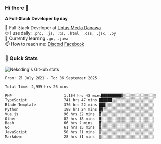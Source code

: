 ### Hi there 👋

**A Full-Stack Developer by day**

🔭 Full-Stack Developer at [Lintas Media Danawa](https://www.lintasmediadanawa.com/)  
⚙️ I use daily: `.php, .js, .ts, .html, .css, .jsx, .py`  
🌱 Currently learning `.go, .java`  
📫 How to reach me: [Discord](https://discordapp.com/users/984448732999327766)  [Facebook](https://fb.me/tyvandi)  

### 🚀 Quick Stats  

![Nekoding's GitHub stats](https://github-readme-stats.vercel.app/api?username=nekoding&show_icons=true)

<!--START_SECTION:waka-->

```txt
From: 25 July 2021 - To: 06 September 2025

Total Time: 2,959 hrs 26 mins

PHP                        1,164 hrs 43 mins█████████▓░░░░░░░░░░░░░░░   38.29 %
TypeScript                 741 hrs 47 mins ██████░░░░░░░░░░░░░░░░░░░   24.38 %
Blade Template             376 hrs 22 mins ███░░░░░░░░░░░░░░░░░░░░░░   12.37 %
Python                     188 hrs 24 mins █▓░░░░░░░░░░░░░░░░░░░░░░░   06.19 %
Vue.js                     96 hrs 22 mins  ▓░░░░░░░░░░░░░░░░░░░░░░░░   03.17 %
Other                      82 hrs 38 mins  ▓░░░░░░░░░░░░░░░░░░░░░░░░   02.72 %
Bash                       66 hrs 9 mins   ▓░░░░░░░░░░░░░░░░░░░░░░░░   02.17 %
Go                         61 hrs 25 mins  ▓░░░░░░░░░░░░░░░░░░░░░░░░   02.02 %
JavaScript                 50 hrs 51 mins  ▒░░░░░░░░░░░░░░░░░░░░░░░░   01.67 %
Markdown                   28 hrs 51 mins  ▒░░░░░░░░░░░░░░░░░░░░░░░░   00.95 %
```

<!--END_SECTION:waka-->

<!--
**nekoding/nekoding** is a ✨ _special_ ✨ repository because its `README.md` (this file) appears on your GitHub profile.

Here are some ideas to get you started:

- 🔭 I’m currently working on ...
- 🌱 I’m currently learning ...
- 👯 I’m looking to collaborate on ...
- 🤔 I’m looking for help with ...
- 💬 Ask me about ...
- 📫 How to reach me: ...
- 😄 Pronouns: ...
- ⚡ Fun fact: ...
-->
